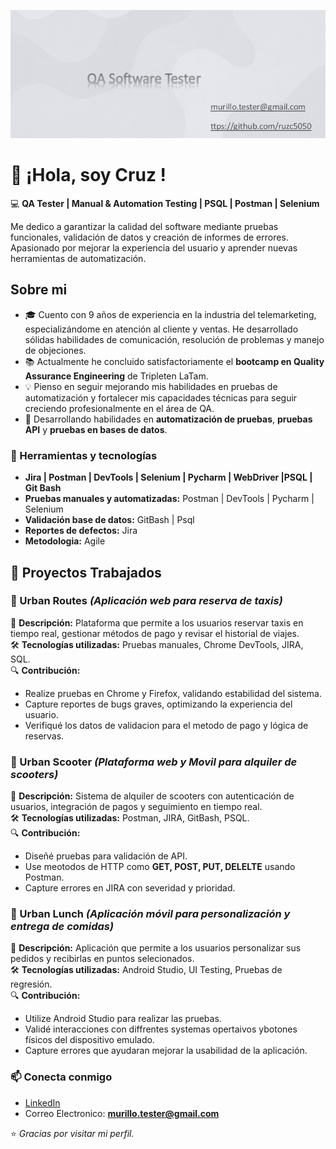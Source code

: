 ![Banner](https://github.com/ruzc5050/ruzc5050/blob/main/QAsoftwarecover.png?raw=true)



# 👋 ¡Hola, soy Cruz !

💻 **QA Tester | Manual & Automation Testing | PSQL | Postman | Selenium**

Me dedico a garantizar la calidad del software mediante pruebas funcionales, validación de datos y creación de informes de errores.  
Apasionado por mejorar la experiencia del usuario y aprender nuevas herramientas de automatización.

## Sobre mi
- 🎓 Cuento con 9 años de experiencia en la industria del telemarketing, especializándome en atención al cliente y ventas. He desarrollado sólidas habilidades de comunicación, resolución de problemas y manejo de objeciones.
- 📚 Actualmente he concluido satisfactoriamente el **bootcamp en Quality Assurance Engineering** de Tripleten LaTam.
- 💡 Pienso en seguir mejorando mis habilidades en pruebas de automatización y fortalecer mis capacidades técnicas para seguir creciendo profesionalmente en el área de QA.
- 🧩 Desarrollando habilidades en **automatización de pruebas**, **pruebas API** y **pruebas en bases de datos**.

### 🧰 Herramientas y tecnologías
- **Jira | Postman | DevTools | Selenium | Pycharm | WebDriver |PSQL | Git Bash**  
- **Pruebas manuales y automatizadas:** Postman | DevTools | Pycharm | Selenium 
- **Validación base de datos:** GitBash | Psql
- **Reportes de defectos:** Jira
- **Metodologia:** Agile

## 🚀 Proyectos Trabajados

### 🔹 Urban Routes *(Aplicación web para reserva de taxis)*
📌 **Descripción:** Plataforma que permite a los usuarios reservar taxis en tiempo real, gestionar métodos de pago y revisar el historial de viajes.  
🛠 **Tecnologías utilizadas:** Pruebas manuales, Chrome DevTools, JIRA, SQL.  
🔍 **Contribución:**  
- Realize pruebas en Chrome y Firefox, validando estabilidad del sistema.  
- Capture reportes de bugs graves, optimizando la experiencia del usuario.  
- Verifiqué los datos de validacion para el metodo de pago y lógica de reservas.  

### 🔹 Urban Scooter *(Plataforma web y Movil para alquiler de scooters)*
📌 **Descripción:** Sistema de alquiler de scooters con autenticación de usuarios, integración de pagos y seguimiento en tiempo real.  
🛠 **Tecnologías utilizadas:** Postman, JIRA, GitBash, PSQL.  
🔍 **Contribución:**  
- Diseñé pruebas para validación de API.  
- Use meotodos de HTTP como **GET, POST, PUT, DELELTE** usando Postman.  
- Capture errores en JIRA con severidad y prioridad. 

### 🔹 Urban Lunch *(Aplicación móvil para personalización y entrega de comidas)*
📌 **Descripción:** Aplicación que permite a los usuarios personalizar sus pedidos y recibirlas en puntos selecionados.  
🛠 **Tecnologías utilizadas:** Android Studio, UI Testing, Pruebas de regresión.  
🔍 **Contribución:**  
- Utilize Android Studio para realizar las pruebas.  
- Validé interacciones con diffrentes systemas opertaivos ybotones físicos del dispositivo emulado.  
- Capture errores que ayudaran mejorar la usabilidad de la aplicación.  

### 📫 Conecta conmigo
- [LinkedIn](https://www.linkedin.com/in/cruz-m-profile)
- Correo Electronico: **murillo.tester@gmail.com**

⭐️ *Gracias por visitar mi perfil.*
